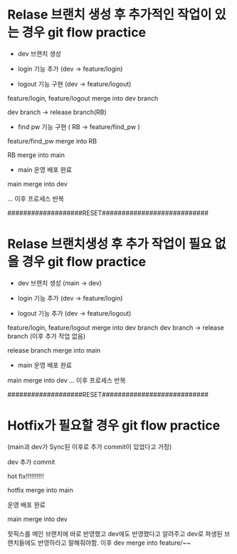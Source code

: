 # Relase 브랜치 생성 후 추가적인 작업이 있는 경우 git flow practice

- dev 브랜치 생성

- login 기능 추가 (dev -> feature/login)

- logout 기능 구현 (dev -> feature/logout)

feature/login, feature/logout merge into dev branch

dev branch -> release branch(RB)

- find pw 기능 구현 ( RB -> feature/find_pw )

feature/find_pw merge into RB

RB merge into main

- main 운영 배포 완료

main merge into dev

... 이후 프로세스 반복

###################RESET###########################

# Relase 브랜치생성 후 추가 작업이 필요 없을 경우 git flow practice

- dev 브랜치 생성 (main -> dev)

- login 기능 추가 (dev -> feature/login)

- logout 기능 추가 (dev -> feature/logout)

feature/login, feature/logout merge into dev branch
dev branch -> release branch 
 (이후 추가 작업 없음)

release branch merge into main
- main 운영 배포 완료

main merge into dev
... 이후 프로세스 반복


###################RESET###########################

# Hotfix가 필요할 경우 git flow practice

(main과 dev가 Sync된 이후로 추가 commit이 있었다고 가정)

dev 추가 commit

hot fix!!!!!!!!!!

hotfix merge into main

운영 배포 완료

main merge into dev

핫픽스를 메인 브랜치에 바로 반영했고 dev에도 반영했다고 알려주고 dev로 파생된 브랜치들에도 반영하라고 말해줘야함.
이후 dev merge into feature/~~
